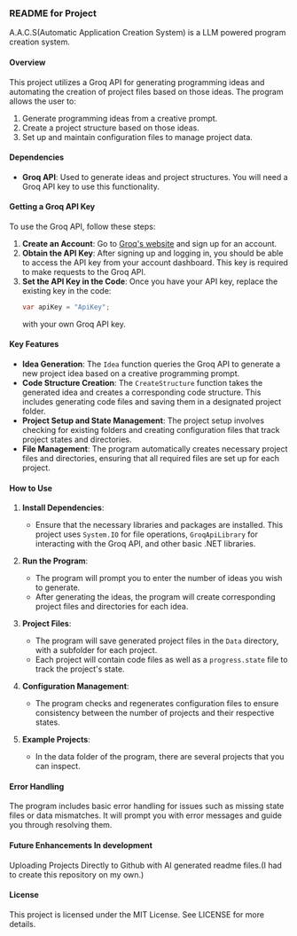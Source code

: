 ### README for Project
A.A.C.S(Automatic Application Creation System) is a LLM powered program creation system.

#### Overview
This project utilizes a Groq API for generating programming ideas and automating the creation of project files based on those ideas. The program allows the user to:
1. Generate programming ideas from a creative prompt.
2. Create a project structure based on those ideas.
3. Set up and maintain configuration files to manage project data.

#### Dependencies
- **Groq API**: Used to generate ideas and project structures. You will need a Groq API key to use this functionality.

#### Getting a Groq API Key

To use the Groq API, follow these steps:
1. **Create an Account**: Go to [Groq's website](https://www.groq.com/) and sign up for an account.
2. **Obtain the API Key**: After signing up and logging in, you should be able to access the API key from your account dashboard. This key is required to make requests to the Groq API.
3. **Set the API Key in the Code**: Once you have your API key, replace the existing key in the code:
   ```csharp
   var apiKey = "ApiKey";
   ```
   with your own Groq API key.

#### Key Features
- **Idea Generation**: The `Idea` function queries the Groq API to generate a new project idea based on a creative programming prompt.
- **Code Structure Creation**: The `CreateStructure` function takes the generated idea and creates a corresponding code structure. This includes generating code files and saving them in a designated project folder.
- **Project Setup and State Management**: The project setup involves checking for existing folders and creating configuration files that track project states and directories.
- **File Management**: The program automatically creates necessary project files and directories, ensuring that all required files are set up for each project.

#### How to Use
1. **Install Dependencies**:
   - Ensure that the necessary libraries and packages are installed. This project uses `System.IO` for file operations, `GroqApiLibrary` for interacting with the Groq API, and other basic .NET libraries.
   
2. **Run the Program**:
   - The program will prompt you to enter the number of ideas you wish to generate.
   - After generating the ideas, the program will create corresponding project files and directories for each idea.
   
3. **Project Files**:
   - The program will save generated project files in the `Data` directory, with a subfolder for each project.
   - Each project will contain code files as well as a `progress.state` file to track the project's state.

4. **Configuration Management**:
   - The program checks and regenerates configuration files to ensure consistency between the number of projects and their respective states.
5. **Example Projects**:
   - In the data folder of the program, there are several projects that you can inspect.

#### Error Handling
The program includes basic error handling for issues such as missing state files or data mismatches. It will prompt you with error messages and guide you through resolving them.

#### Future Enhancements In development
Uploading Projects Directly to Github with AI generated readme files.(I had to create this repository on my own.)

#### License
This project is licensed under the MIT License. See LICENSE for more details.
